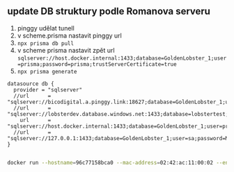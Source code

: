 ## update DB struktury podle Romanova serveru

1. pinggy udělat tunell
2. v scheme.prisma nastavit pinggy url
3. ```npx prisma db pull```
4. v scheme prisma nastavit zpět url `sqlserver://host.docker.internal:1433;database=GoldenLobster_1;user=prisma;password=prisma;trustServerCertificate=true`
5. ```npx prisma generate```


```prisma
datasource db {
  provider = "sqlserver"
  //url      = "sqlserver://bicodigital.a.pinggy.link:18627;database=GoldenLobster_1;user=prisma;password=prisma;trustServerCertificate=true"
  //url      = "sqlserver://lobsterdev.database.windows.net:1433;database=lobstertest;user=matejnevlud@lobsterdev;password=Manzes1997;encrypt=true;trustServerCertificate=true"
    url      = "sqlserver://host.docker.internal:1433;database=GoldenLobster_1;user=prisma;password=prisma;trustServerCertificate=true"
  //url      = "sqlserver://127.0.0.1:1433;database=GoldenLobster_1;user=sa;password=Manzes1997;trustServerCertificate=true"
}
```


```bash

docker run --hostname=96c77158bca0 --mac-address=02:42:ac:11:00:02 --env=YARN_VERSION=1.22.19 --env=PATH=/usr/local/sbin:/usr/local/bin:/usr/sbin:/usr/bin:/sbin:/bin --env=NODE_VERSION=18.20.3 --network=bridge --workdir=/usr/src/app -p 3000:3000 --restart=always --runtime=runc -d ghcr.io/matejnevlud/golden-lobster:latest

```